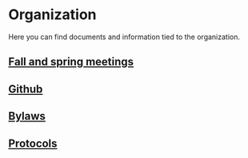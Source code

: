 # Organization

Here you can find documents and information tied to the organization.

## [Fall and spring meetings](/meetings/en)

## [Github](https://github.com/lithekod)

## [Bylaws](https://github.com/lithekod/bylaws/blob/master/stadgar.pdf)

## [Protocols](https://github.com/lithekod/protocols)
